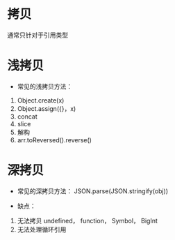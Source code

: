 # 拷贝
通常只针对于引用类型

# 浅拷贝
- 常见的浅拷贝方法：
1. Object.create(x)
2. Object.assign({}，x)
3. concat
4. slice
5. 解构
6. arr.toReversed().reverse()



# 深拷贝
- 常见的深拷贝方法：
JSON.parse(JSON.stringify(obj))

- 缺点：
1. 无法拷贝 undefined， function， Symbol， BigInt
2. 无法处理循环引用

